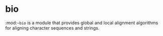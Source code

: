 bio
===

:mod:`~bio` is a module that provides global and local alignment algorithms
for aligning character sequences and strings.
